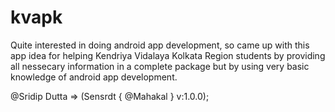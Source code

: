 # kvapk

Quite interested in doing android app development, so came up with this app idea for helping Kendriya Vidalaya Kolkata Region students
by providing all nessecary information in a complete package but by using very basic knowledge of android app development.



@Sridip Dutta => (Sensrdt { @Mahakal } v:1.0.0);
